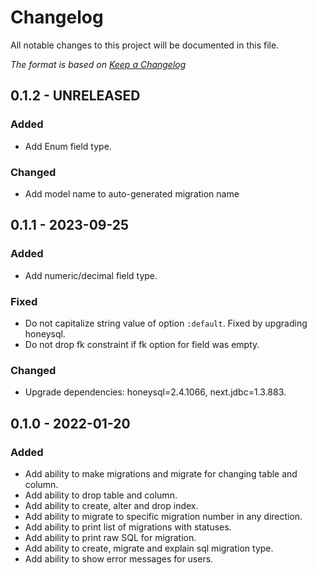 # Changelog

All notable changes to this project will be documented in this file.

*The format is based on [Keep a Changelog](https://keepachangelog.com/en/1.0.0/)*

## 0.1.2 - UNRELEASED

### Added

- Add Enum field type.

### Changed

- Add model name to auto-generated migration name

## 0.1.1 - 2023-09-25

### Added

- Add numeric/decimal field type.

### Fixed

- Do not capitalize string value of option `:default`. Fixed by upgrading honeysql.
- Do not drop fk constraint if fk option for field was empty. 

### Changed

- Upgrade dependencies: honeysql=2.4.1066, next.jdbc=1.3.883.

## 0.1.0 - 2022-01-20

### Added

- Add ability to make migrations and migrate for changing table and column.
- Add ability to drop table and column.
- Add ability to create, alter and drop index.
- Add ability to migrate to specific migration number in any direction.
- Add ability to print list of migrations with statuses.
- Add ability to print raw SQL for migration.
- Add ability to create, migrate and explain sql migration type.
- Add ability to show error messages for users.
